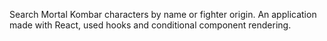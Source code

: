 Search Mortal Kombar characters by name or fighter origin. An application made with React, used hooks and conditional component rendering.
